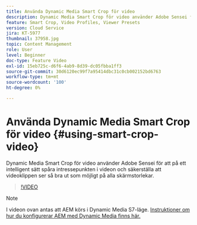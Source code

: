 ```yaml
---
title: Använda Dynamic Media Smart Crop för video
description: Dynamic Media Smart Crop för video använder Adobe Sensei för att på ett intelligent sätt spåra intressepunkten i videon och säkerställa att videoklippen ser så bra ut som möjligt på alla skärmstorlekar.
feature: Smart Crop, Video Profiles, Viewer Presets
version: Cloud Service
jira: KT-5977
thumbnail: 37958.jpg
topic: Content Management
role: User
level: Beginner
doc-type: Feature Video
exl-id: 15eb725c-d6f6-4ab9-8d39-dc05fbba1ff3
source-git-commit: 30d6120ec99f7a95414dbc31c0cb002152bd6763
workflow-type: tm+mt
source-wordcount: '100'
ht-degree: 0%

---
```


# Använda Dynamic Media Smart Crop för video {#using-smart-crop-video}

Dynamic Media Smart Crop för video använder Adobe Sensei för att på ett intelligent sätt spåra intressepunkten i videon och säkerställa att videoklippen ser så bra ut som möjligt på alla skärmstorlekar.

>[!VIDEO](https://video.tv.adobe.com/v/37958?quality=12&learn=on)

>[!NOTE]
>
>I videon ovan antas att AEM körs i Dynamic Media S7-läge. [Instruktioner om hur du konfigurerar AEM med Dynamic Media finns här.](https://experienceleague.adobe.com/docs/experience-manager-cloud-service/assets/dynamicmedia/config-dm.html)
